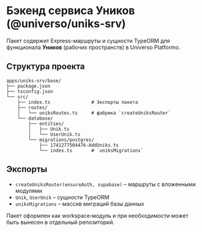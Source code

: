 # Бэкенд сервиса Уников (@universo/uniks-srv)

Пакет содержит Express-маршруты и сущности TypeORM для функционала **Уников** (рабочих пространств) в Universo Platformo.

## Структура проекта

```
apps/uniks-srv/base/
├── package.json
├── tsconfig.json
└── src/
    ├── index.ts               # Экспорты пакета
    ├── routes/
    │   └── uniksRoutes.ts     # фабрика `createUniksRouter`
    └── database/
        ├── entities/
        │   ├── Unik.ts
        │   └── UserUnik.ts
        └── migrations/postgres/
            ├── 1741277504476-AddUniks.ts
            └── index.ts       # `uniksMigrations`
```

## Экспорты

- `createUniksRouter(ensureAuth, supabase)` – маршруты с вложенными модулями
- `Unik`, `UserUnik` – сущности TypeORM
- `uniksMigrations` – массив миграций базы данных

Пакет оформлен как workspace‑модуль и при необходимости может быть вынесен в отдельный репозиторий.
